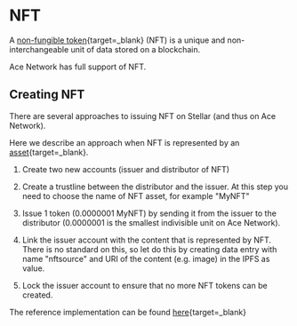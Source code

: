 # NFT

A [non-fungible token][1]{target=_blank} (NFT) is a unique and non-interchangeable unit of data
stored on a blockchain.

Ace Network has full support of NFT.


## Creating NFT

There are several approaches to issuing NFT on Stellar (and thus on Ace Network).

Here we describe an approach when NFT is represented by an [asset][2]{target=_blank}.


1. Create two new accounts (issuer and distributor of NFT)

2. Create a trustline between the distributor and the issuer.
   At this step you need to choose the name of NFT asset, for example "MyNFT"

3. Issue 1 token (0.0000001 MyNFT) by sending it from the issuer to the distributor (0.0000001 is the smallest indivisible unit on Ace Network).

4. Link the issuer account with the content that is represented by NFT.
   There is no standard on this, so let do this by creating data entry with name "nftsource" and URI of the content (e.g. image) in the IPFS as value.

5. Lock the issuer account to ensure that no more NFT tokens can be created.

The reference implementation can be found [here][3]{target=_blank}

[1]: https://en.wikipedia.org/wiki/Non-fungible_token
[2]: https://developers.stellar.org/docs/issuing-assets/anatomy-of-an-asset/
[3]: https://github.com/litemint/litemint/blob/7b447686e3b57c1328322ed33bce377edd42f493/js/core/network.js#L427